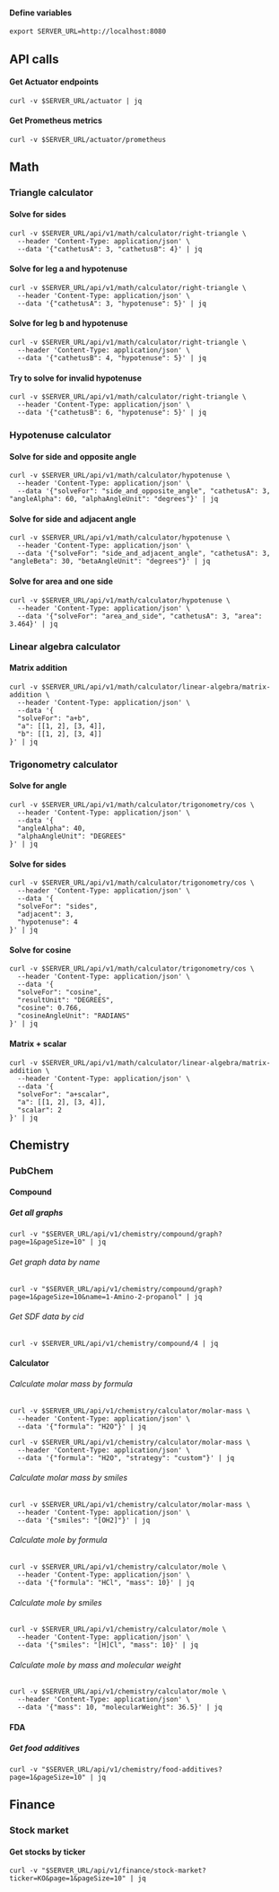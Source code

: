#### Define variables
```shell
export SERVER_URL=http://localhost:8080
```
## API calls
#### Get Actuator endpoints
```shell
curl -v $SERVER_URL/actuator | jq
```
#### Get Prometheus metrics
```shell
curl -v $SERVER_URL/actuator/prometheus
```
## Math
### Triangle calculator
#### Solve for sides
```shell
curl -v $SERVER_URL/api/v1/math/calculator/right-triangle \
  --header 'Content-Type: application/json' \
  --data '{"cathetusA": 3, "cathetusB": 4}' | jq
```
#### Solve for leg a and hypotenuse
```shell
curl -v $SERVER_URL/api/v1/math/calculator/right-triangle \
  --header 'Content-Type: application/json' \
  --data '{"cathetusA": 3, "hypotenuse": 5}' | jq
```
#### Solve for leg b and hypotenuse
```shell
curl -v $SERVER_URL/api/v1/math/calculator/right-triangle \
  --header 'Content-Type: application/json' \
  --data '{"cathetusB": 4, "hypotenuse": 5}' | jq
```
#### Try to solve for invalid hypotenuse
```shell
curl -v $SERVER_URL/api/v1/math/calculator/right-triangle \
  --header 'Content-Type: application/json' \
  --data '{"cathetusB": 6, "hypotenuse": 5}' | jq
```
### Hypotenuse calculator
#### Solve for side and opposite angle
```shell
curl -v $SERVER_URL/api/v1/math/calculator/hypotenuse \
  --header 'Content-Type: application/json' \
  --data '{"solveFor": "side_and_opposite_angle", "cathetusA": 3, "angleAlpha": 60, "alphaAngleUnit": "degrees"}' | jq
```
#### Solve for side and adjacent angle
```shell
curl -v $SERVER_URL/api/v1/math/calculator/hypotenuse \
  --header 'Content-Type: application/json' \
  --data '{"solveFor": "side_and_adjacent_angle", "cathetusA": 3, "angleBeta": 30, "betaAngleUnit": "degrees"}' | jq
```
#### Solve for area and one side
```shell
curl -v $SERVER_URL/api/v1/math/calculator/hypotenuse \
  --header 'Content-Type: application/json' \
  --data '{"solveFor": "area_and_side", "cathetusA": 3, "area": 3.464}' | jq
```
### Linear algebra calculator
#### Matrix addition
```shell
curl -v $SERVER_URL/api/v1/math/calculator/linear-algebra/matrix-addition \
  --header 'Content-Type: application/json' \
  --data '{
  "solveFor": "a+b",
  "a": [[1, 2], [3, 4]],
  "b": [[1, 2], [3, 4]]
}' | jq
```
### Trigonometry calculator
#### Solve for angle
```shell
curl -v $SERVER_URL/api/v1/math/calculator/trigonometry/cos \
  --header 'Content-Type: application/json' \
  --data '{
  "angleAlpha": 40,
  "alphaAngleUnit": "DEGREES"
}' | jq
```
#### Solve for sides
```shell
curl -v $SERVER_URL/api/v1/math/calculator/trigonometry/cos \
  --header 'Content-Type: application/json' \
  --data '{
  "solveFor": "sides",
  "adjacent": 3,
  "hypotenuse": 4
}' | jq
```
#### Solve for cosine
```shell
curl -v $SERVER_URL/api/v1/math/calculator/trigonometry/cos \
  --header 'Content-Type: application/json' \
  --data '{
  "solveFor": "cosine",
  "resultUnit": "DEGREES",
  "cosine": 0.766,
  "cosineAngleUnit": "RADIANS"
}' | jq
```
#### Matrix + scalar
```shell
curl -v $SERVER_URL/api/v1/math/calculator/linear-algebra/matrix-addition \
  --header 'Content-Type: application/json' \
  --data '{
  "solveFor": "a+scalar",
  "a": [[1, 2], [3, 4]],
  "scalar": 2
}' | jq
```
## Chemistry
### PubChem
#### Compound
##### Get all graphs
```shell
curl -v "$SERVER_URL/api/v1/chemistry/compound/graph?page=1&pageSize=10" | jq
```
###### Get graph data by name
```shell
curl -v "$SERVER_URL/api/v1/chemistry/compound/graph?page=1&pageSize=10&name=1-Amino-2-propanol" | jq
```
###### Get SDF data by cid
```shell
curl -v $SERVER_URL/api/v1/chemistry/compound/4 | jq
```
#### Calculator
###### Calculate molar mass by formula
```shell
curl -v $SERVER_URL/api/v1/chemistry/calculator/molar-mass \
  --header 'Content-Type: application/json' \
  --data '{"formula": "H2O"}' | jq
```
```shell
curl -v $SERVER_URL/api/v1/chemistry/calculator/molar-mass \
  --header 'Content-Type: application/json' \
  --data '{"formula": "H2O", "strategy": "custom"}' | jq
```
###### Calculate molar mass by smiles
```shell
curl -v $SERVER_URL/api/v1/chemistry/calculator/molar-mass \
  --header 'Content-Type: application/json' \
  --data '{"smiles": "[OH2]"}' | jq
```
###### Calculate mole by formula
```shell
curl -v $SERVER_URL/api/v1/chemistry/calculator/mole \
  --header 'Content-Type: application/json' \
  --data '{"formula": "HCl", "mass": 10}' | jq
```
###### Calculate mole by smiles
```shell
curl -v $SERVER_URL/api/v1/chemistry/calculator/mole \
  --header 'Content-Type: application/json' \
  --data '{"smiles": "[H]Cl", "mass": 10}' | jq
```
###### Calculate mole by mass and molecular weight
```shell
curl -v $SERVER_URL/api/v1/chemistry/calculator/mole \
  --header 'Content-Type: application/json' \
  --data '{"mass": 10, "molecularWeight": 36.5}' | jq
```
#### FDA
##### Get food additives
```shell
curl -v "$SERVER_URL/api/v1/chemistry/food-additives?page=1&pageSize=10" | jq
```
## Finance
### Stock market
#### Get stocks by ticker
```shell
curl -v "$SERVER_URL/api/v1/finance/stock-market?ticker=KO&page=1&pageSize=10" | jq
```
